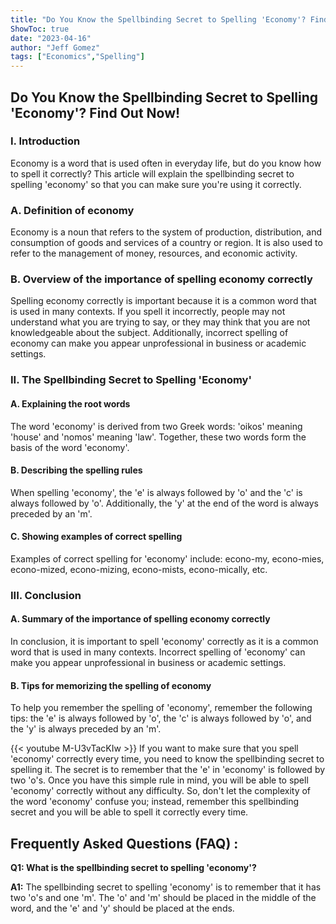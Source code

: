 ```yaml
---
title: "Do You Know the Spellbinding Secret to Spelling 'Economy'? Find Out Now!"
ShowToc: true 
date: "2023-04-16"
author: "Jeff Gomez" 
tags: ["Economics","Spelling"]
---
```

<h2>Do You Know the Spellbinding Secret to Spelling 'Economy'? Find Out Now!</h2>

<h3>I. Introduction</h3>

Economy is a word that is used often in everyday life, but do you know how to spell it correctly? This article will explain the spellbinding secret to spelling 'economy' so that you can make sure you're using it correctly. 

<h3>A. Definition of economy</h3>

Economy is a noun that refers to the system of production, distribution, and consumption of goods and services of a country or region. It is also used to refer to the management of money, resources, and economic activity. 

<h3>B. Overview of the importance of spelling economy correctly</h3>

Spelling economy correctly is important because it is a common word that is used in many contexts. If you spell it incorrectly, people may not understand what you are trying to say, or they may think that you are not knowledgeable about the subject. Additionally, incorrect spelling of economy can make you appear unprofessional in business or academic settings. 

<h3>II. The Spellbinding Secret to Spelling 'Economy'</h3>

<h4>A. Explaining the root words</h4>

The word 'economy' is derived from two Greek words: 'oikos' meaning 'house' and 'nomos' meaning 'law'. Together, these two words form the basis of the word 'economy'. 

<h4>B. Describing the spelling rules</h4>

When spelling 'economy', the 'e' is always followed by 'o' and the 'c' is always followed by 'o'. Additionally, the 'y' at the end of the word is always preceded by an 'm'. 

<h4>C. Showing examples of correct spelling</h4>

Examples of correct spelling for 'economy' include: econo-my, econo-mies, econo-mized, econo-mizing, econo-mists, econo-mically, etc. 

<h3>III. Conclusion</h3>

<h4>A. Summary of the importance of spelling economy correctly</h4>

In conclusion, it is important to spell 'economy' correctly as it is a common word that is used in many contexts. Incorrect spelling of 'economy' can make you appear unprofessional in business or academic settings. 

<h4>B. Tips for memorizing the spelling of economy</h4>

To help you remember the spelling of 'economy', remember the following tips: the 'e' is always followed by 'o', the 'c' is always followed by 'o', and the 'y' is always preceded by an 'm'.

{{< youtube M-U3vTacKIw >}} 
If you want to make sure that you spell 'economy' correctly every time, you need to know the spellbinding secret to spelling it. The secret is to remember that the 'e' in 'economy' is followed by two 'o's. Once you have this simple rule in mind, you will be able to spell 'economy' correctly without any difficulty. So, don't let the complexity of the word 'economy' confuse you; instead, remember this spellbinding secret and you will be able to spell it correctly every time.

## Frequently Asked Questions (FAQ) :
**Q1: What is the spellbinding secret to spelling 'economy'?**

**A1:** The spellbinding secret to spelling 'economy' is to remember that it has two 'o's and one 'm'. The 'o' and 'm' should be placed in the middle of the word, and the 'e' and 'y' should be placed at the ends.





